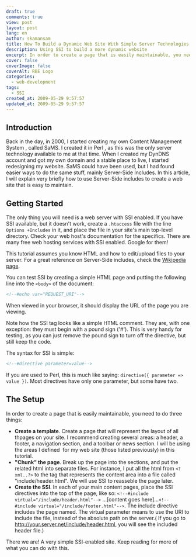 ```yaml
---
draft: true
comments: true
view: post
layout: post
lang: en
author: skamansam
title: How To Build a Dynamic Web Site With Simple Server Technologies.
description: Using SSI to build a more dynamic website
excerpt: In order to create a page that is easily maintainable, you need to do three
cover: false
coverImage: false
coverAlt: RBE Logo
categories:
  - web-development
tags:
  - SSI
created_at: 2009-05-29 9:57:57
updated_at: 2009-05-29 9:57:57
---
```


## Introduction
Back in the day, in 2000, I started creating my own Content Management System ,
called SaMS. I created it in Perl , as this was the only server technology
available to me at that time. When I created my DynDNS account and got my own
domain and a stable place to live, I started redesigning my website. SaMS could
have been used, but I had found easier ways to do the same stuff, mainly
Server-Side Includes. In this article, I will explain very briefly how to use
Server-Side includes to create a web site that is easy to maintain.

## Getting Started
The only thing you will need is a web server with SSI enabled. If you have SSI
available, but it doesn't work, create a `.htaccess` file with the line `Options
+Includes` in it, and place the file in your site's main top-level directory.
Check your web host's documentation for the specifics. There are many free web
hosting services with SSI enabled. Google for them!

This tutorial assumes you know HTML and how to edit/upload files to your server.
For a great reference on Server-Side includes, check the <a
href="http://en.wikipedia.org/wiki/Server_Side_Includes">Wikipedia page</a>.

You can test SSI by creating a simple HTML page and putting the following line
into the `<body>` of the document:

```html
<!--#echo var="REQUEST_URI"-->
```

When viewed in your browser, it should display the URL of the page you are
viewing.

Note how the SSI tag looks like a simple HTML comment. They are, with one
exception: they must begin with a pound sign ('#'). This is very handy for
testing, as you can just remove the pound sign to turn off the directive, but
still keep the code.

The syntax for SSI is simple:

```html
<!--#directive parameter=value-->
```

If you are used to Perl, this is much like saying:
`directive({ parameter => value })`. Most directives have only one parameter, but
some have two.

## The Setup
In order to create a page that is easily maintainable, you need to do three things:

* **Create a template**. Create a page that will represent the
  layout of all thpages on your site. I recommend creating several areas: a
  header, a footer, a navigation section, and a toolbar or news section. I will
  be using the areas I defined  for my web site (those listed previously) in
  this tutorial.
* **"Chunk" the page**. Break up the page into the sections, and
  put the related html into separate files. For instance, I put all the html
  from `<?xml..?>` to the tag that represents the content area into a file
  called "include/header.html". We will use SSI to reasseble the page
  later.
* **Create the SSI**. In each of your main content pages, place the
  SSI directives into the top of the page, like so: `<!--#include
  virtual="/include/header.html"-->` ...[content goes here]...`<!--#include
  virtual="/include/footer.html"-->`. The include directive includes the page
  named. The virtual parameter means to use the URI to include the file, instead
  of the absolute path on the server.( If you go to
  http://your.server.net/include/header.html, you will see the included header
  file.)

There we are! A very simple SSI-enabled site. Keep reading for more of what you can do with this.
